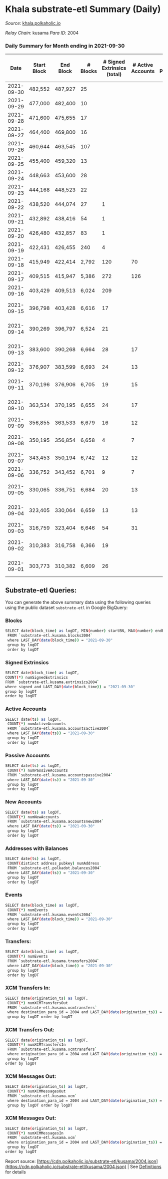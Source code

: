 # Khala substrate-etl Summary (Daily)

_Source_: [khala.polkaholic.io](https://khala.polkaholic.io)

*Relay Chain*: kusama
*Para ID*: 2004



### Daily Summary for Month ending in 2021-09-30


| Date | Start Block | End Block | # Blocks | # Signed Extrinsics (total) | # Active Accounts | # Passive | # New | # Addresses with Balances | # Events | # Transfers | # XCM Transfers In | # XCM Transfers Out | # XCM In | # XCM Out | Issues | 
| ---- | ----------- | --------- | -------- | --------------------------- | ----------------- | --------- | ----- | ------------------------- | -------- | ----------- | ------------------ | ------------------- | -------- | --------- | ------ |
| 2021-09-30 | 482,552 | 487,927 | 25 |  |  |  |  | 11,717 | 51 |   |   |   |  |  |  |
| 2021-09-29 | 477,000 | 482,400 | 10 |  |  |  |  |  | 28 |   |   |   |  |  |  |
| 2021-09-28 | 471,600 | 475,655 | 17 |  |  |  |  |  | 39 |   |   |   |  |  |  |
| 2021-09-27 | 464,400 | 469,800 | 16 |  |  |  |  |  | 40 |   |   |   |  |  |  |
| 2021-09-26 | 460,644 | 463,545 | 107 |  |  |  |  |  | 216 |   |   |   |  |  |  |
| 2021-09-25 | 455,400 | 459,320 | 13 |  |  |  |  |  | 27 |   |   |   |  |  |  |
| 2021-09-24 | 448,663 | 453,600 | 28 |  |  |  |  |  | 65 |   |   |   |  |  |  |
| 2021-09-23 | 444,168 | 448,523 | 22 |  |  |  |  |  | 43 |   |   |   |  |  |  |
| 2021-09-22 | 438,520 | 444,074 | 27 | 1 |  |  |  |  | 57 |   |   |   |  |  |  |
| 2021-09-21 | 432,892 | 438,416 | 54 | 1 |  |  |  |  | 107 |   |   |   |  |  |  |
| 2021-09-20 | 426,480 | 432,857 | 83 | 1 |  |  |  |  | 168 |   |   |   |  |  |  |
| 2021-09-19 | 422,431 | 426,455 | 240 | 4 |  |  |  |  | 454 |   |   |   |  |  |  |
| 2021-09-18 | 415,949 | 422,414 | 2,792 | 120 | 70 |  |  | 6,451 | 5,418 | 5 ($471.11) |   |   |  |  |  |
| 2021-09-17 | 409,515 | 415,947 | 5,386 | 272 | 126 |  |  | 4,502 | 10,519 | 129 ($20.94) |   |   |  |  |  |
| 2021-09-16 | 403,429 | 409,513 | 6,024 | 209 |  |  |  | 3,280 | 12,478 | 1 ($918,346.02) |   |   |  |  |  |
| 2021-09-15 | 396,798 | 403,428 | 6,616 | 17 |  |  |  |  | 13,274 |   |   |   |  |  | 15 missing (0.23%) |
| 2021-09-14 | 390,269 | 396,797 | 6,524 | 21 |  |  |  |  | 13,133 | 8 ($1,217.73) |   |   |  |  | 5 missing (0.08%) |
| 2021-09-13 | 383,600 | 390,268 | 6,664 | 28 | 17 |  |  | 3,218 | 13,398 | 1 ($28,689.13) |   |   |  |  | 5 missing (0.07%) |
| 2021-09-12 | 376,907 | 383,599 | 6,693 | 24 | 13 |  |  | 3,218 | 13,467 | 12 ($2,726,229.53) |   |   |  |  |  |
| 2021-09-11 | 370,196 | 376,906 | 6,705 | 19 | 15 |  |  | 3,204 | 13,507 | 13 ($119.38) |   |   |  |  | 6 missing (0.09%) |
| 2021-09-10 | 363,534 | 370,195 | 6,655 | 24 | 17 |  |  | 3,204 | 13,374 |   |   |   |  |  | 7 missing (0.11%) |
| 2021-09-09 | 356,855 | 363,533 | 6,679 | 16 | 12 |  |  | 3,204 | 13,397 |   |   |   |  |  |  |
| 2021-09-08 | 350,195 | 356,854 | 6,658 | 4 | 7 |  |  | 3,204 | 13,334 |   |   |   |  |  | 2 missing (0.03%) |
| 2021-09-07 | 343,453 | 350,194 | 6,742 | 12 | 12 |  |  | 3,202 | 13,516 |   |   |   |  |  |  |
| 2021-09-06 | 336,752 | 343,452 | 6,701 | 9 | 7 |  |  | 3,202 | 13,427 |   |   |   |  |  |  |
| 2021-09-05 | 330,065 | 336,751 | 6,684 | 20 | 13 |  |  | 3,201 | 13,416 |   |   |   |  |  | 3 missing (0.04%) |
| 2021-09-04 | 323,405 | 330,064 | 6,659 | 13 | 13 |  |  | 3,200 | 13,355 |   |   |   |  |  | 1 missing (0.02%) |
| 2021-09-03 | 316,759 | 323,404 | 6,646 | 54 | 31 |  |  | 3,200 | 13,424 |   |   |   |  |  |  |
| 2021-09-02 | 310,383 | 316,758 | 6,366 | 19 |  |  |  | 3,200 | 12,741 | 1 ($2.76) |   |   |  |  | 10 missing (0.16%) |
| 2021-09-01 | 303,773 | 310,382 | 6,609 | 26 |  |  |  |  | 13,277 |   |   |   |  |  | 1 missing (0.02%) |

## Substrate-etl Queries:
You can generate the above summary data using the following queries using the public dataset `substrate-etl` in Google BigQuery:

### Blocks
```bash
SELECT date(block_time) as logDT, MIN(number) startBN, MAX(number) endBN, COUNT(*) numBlocks 
 FROM `substrate-etl.kusama.blocks2004`  
 where LAST_DAY(date(block_time)) = "2021-09-30" 
 group by logDT 
 order by logDT
```

### Signed Extrinsics
```bash
SELECT date(block_time) as logDT, 
COUNT(*) numSignedExtrinsics 
FROM `substrate-etl.kusama.extrinsics2004`  
where signed and LAST_DAY(date(block_time)) = "2021-09-30" 
group by logDT 
order by logDT
```

### Active Accounts
```bash
SELECT date(ts) as logDT, 
 COUNT(*) numActiveAccounts 
 FROM `substrate-etl.kusama.accountsactive2004` 
 where LAST_DAY(date(ts)) = "2021-09-30" 
 group by logDT 
 order by logDT
```

### Passive Accounts
```bash
SELECT date(ts) as logDT, 
 COUNT(*) numPassiveAccounts 
 FROM `substrate-etl.kusama.accountspassive2004` 
 where LAST_DAY(date(ts)) = "2021-09-30" 
 group by logDT 
 order by logDT
```

### New Accounts
```bash
SELECT date(ts) as logDT, 
 COUNT(*) numNewAccounts 
 FROM `substrate-etl.kusama.accountsnew2004` 
 where LAST_DAY(date(ts)) = "2021-09-30" 
 group by logDT
 order by logDT
```

### Addresses with Balances
```bash
SELECT date(ts) as logDT,
 COUNT(distinct address_pubkey) numAddress 
 FROM `substrate-etl.polkadot.balances2004` 
 where LAST_DAY(date(ts)) = "2021-09-30" 
 group by logDT 
 order by logDT
```

### Events
```bash
SELECT date(block_time) as logDT, 
 COUNT(*) numEvents 
 FROM `substrate-etl.kusama.events2004` 
 where LAST_DAY(date(block_time)) = "2021-09-30" 
 group by logDT 
 order by logDT
```

### Transfers:
```bash
SELECT date(block_time) as logDT, 
 COUNT(*) numEvents 
 FROM `substrate-etl.kusama.transfers2004` 
 where LAST_DAY(date(block_time)) = "2021-09-30" 
 group by logDT 
 order by logDT
```

### XCM Transfers In:
```bash
SELECT date(origination_ts) as logDT, 
 COUNT(*) numXCMTransfersOut 
 FROM `substrate-etl.kusama.xcmtransfers` 
 where destination_para_id = 2004 and LAST_DAY(date(origination_ts)) = "2021-09-30" 
 group by logDT order by logDT
```

### XCM Transfers Out:
```bash
SELECT date(origination_ts) as logDT, 
 COUNT(*) numXCMTransfersIn 
 FROM `substrate-etl.kusama.xcmtransfers` 
 where origination_para_id = 2004 and LAST_DAY(date(origination_ts)) = "2021-09-30" 
 group by logDT 
order by logDT
```

### XCM Messages Out:
```bash
SELECT date(origination_ts) as logDT, 
 COUNT(*) numXCMMessagesOut 
 FROM `substrate-etl.kusama.xcm` 
 where destination_para_id = 2004 and LAST_DAY(date(origination_ts)) = "2021-09-30" 
 group by logDT order by logDT
```

### XCM Messages Out:
```bash
SELECT date(origination_ts) as logDT, 
 COUNT(*) numXCMMessagesIn 
 FROM `substrate-etl.kusama.xcm` 
 where origination_para_id = 2004 and LAST_DAY(date(origination_ts)) = "2021-09-30" 
 group by logDT 
order by logDT
```


Report source: [https://cdn.polkaholic.io/substrate-etl/kusama/2004.json](https://cdn.polkaholic.io/substrate-etl/kusama/2004.json) | See [Definitions](/DEFINITIONS.md) for details
